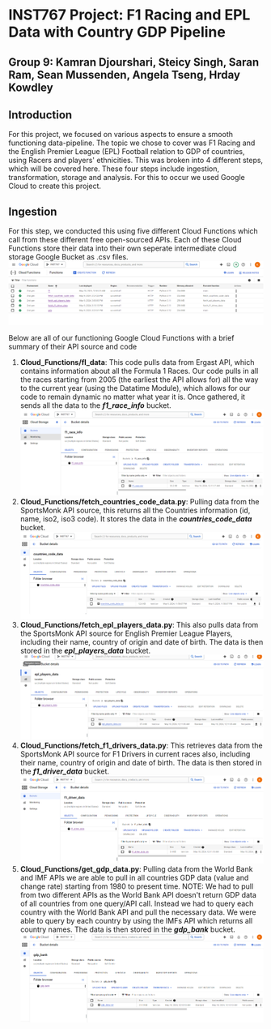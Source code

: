 # INST767 Project: F1 Racing and EPL Data with Country GDP Pipeline
## Group 9: Kamran Djourshari, Steicy Singh, Saran Ram, Sean Mussenden, Angela Tseng, Hrday Kowdley

## Introduction
For this project, we focused on various aspects to ensure a smooth functioning 
data-pipeline. The topic we chose to cover was F1 Racing and the English Premier
League (EPL) Football relation to GDP of countries, using Racers and
players' ethnicities. This was broken into 4 different steps, which 
will be covered here. These four steps include ingestion, transformation, 
storage and analysis. For this to occur we used Google Cloud to create this 
project. 

## Ingestion
For this step, we conducted this using five different Cloud Functions which call
from these different free open-sourced APIs. Each of these Cloud Functions store
their data into their own seperate intermediate cloud storage Google Bucket as
.csv files.
!["Picture of all 5 Cloud Functions"](images/cloud_functions_success.png)

Below are all of our functioning Google Cloud Functions with a brief summary of
their API source and code
1. **Cloud_Functions/fl_data**: This code pulls data from Ergast API, which 
    contains information about all the Formula 1 Races. Our code pulls in all 
    the races starting from 2005 (the earliest the API allows for) all the way 
    to the current year (using the Datatime Module), which allows for our code 
    to remain dynamic no matter what year it is. Once gathered, it sends all the
    data to the ***f1_race_info*** bucket.
    !["Bucket with CSV"](images/f1_race_bucket.png)
2. **Cloud_Functions/fetch_countries_code_data.py**: Pulling data from the 
    SportsMonk API source, this returns all the Countries information (id, name, 
    iso2, iso3 code). It stores the data in the ***countries_code_data*** 
    bucket.
    !["Bucket with CSV"](images/countries_bucket.png)
3. **Cloud_Functions/fetch_epl_players_data.py**: This also pulls data from the 
    SportsMonk API source for English Premier League Players, including their 
    name, country of origin and date of birth. The data is then stored in the 
    ***epl_players_data*** bucket.
    !["Bucket with CSV"](images/epl_bucket.png)   
4. **Cloud_Functions/fetch_f1_drivers_data.py**: This retrieves data from the 
    SportsMonk API source for F1 Drivers in current races also, including their 
    name, country of origin and date of birth. The data is then stored in the 
    ***f1_driver_data*** bucket.   
    !["Bucket with CSV"](images/f1_driver_bucket.png)
5. **Cloud_Functions/get_gdp_data.py**: Pulling data from the World Bank and 
    IMF APIs we are able to pull in all countries GDP data (value and change 
    rate) starting from 1980 to present time. NOTE: We had to pull from two 
    different APIs as the World Bank API doesn't return GDP data of all
    countries from one query/API call. Instead we had to query each country with 
    the World Bank API and pull the necessary data. We were able to query by 
    each country by using the IMFs API which returns all country names. The data 
    is then stored in the ***gdp_bank*** bucket.
    !["Bucket with CSV"](images/gdp_bucket.png)    